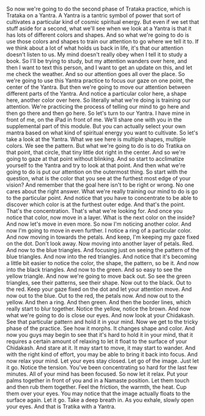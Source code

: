  So now we're going to do the second phase of Trataka practice, which is Trataka on a Yantra. A Yantra is a tantric symbol of power that sort of cultivates a particular kind of cosmic spiritual energy. But even if we set that stuff aside for a second, what we'll see when we look at a Yantra is that it has lots of different colors and shapes. And so what we're going to do is use those colors and shapes to train our attention to go where we tell it to. If we think about a lot of what holds us back in life, it's that our attention doesn't listen to us. My mind doesn't really obey when I tell it to study a book. So I'll be trying to study, but my attention wanders over here, and then I want to text this person, and I want to get an update on this, and let me check the weather. And so our attention goes all over the place. So we're going to use this Yantra practice to focus our gaze on one point, the center of the Yantra. But then we're going to move our attention between different parts of the Yantra. And notice a particular color here, a shape here, another color over here. So literally what we're doing is training our attention. We're practicing the process of telling our mind to go here and then go there and then go here. So let's turn to our Yantra. I have mine in front of me, on the iPad in front of me. We'll share one with you in the supplemental part of this module. But you can actually select your own mantra based on what kind of spiritual energy you want to cultivate. So let's take a look at the Yantra. What we see here is multiple shapes, multiple colors. We see the pattern. But what we're going to do is to do Tratika on that point, that circle, that tiny little dot right in the center. And so we're going to gaze at that point without blinking. And so start to acclimatize yourself to the Yantra and try to look at that point. And then what we're going to do is put our attention on the outermost thing. So start with the question, what is the color that you see at the furthest most edge of your vision? And remember that the goal here isn't to be right or wrong. No one cares about the right answer. What we're really training our mind to do is go to the particular point. And notice that you have to concentrate to be able to discover which color is at the furthest outer edge. And that's the point. That's the concentration. That's what we're looking for. And once you notice that color, now move in a layer. What is the next color on the inside? And now let's move in even more. So now I'm noticing another color. And now I'm going to move in even further. I notice a ring of a particular color. And now moving in towards the petals. And keep, I'm keeping my gaze fixed on the dot. Don't look away. Now moving into another layer of petals. Red. And now to the blue triangles. And focusing just on seeing the pattern of the blue triangles. And now into the red triangles. And notice that it's becoming a little bit easier to notice the color, the shape, the pattern, so be it. And now into the black triangles. And now to the green. And so easy to see the yellow triangle. And now we're going to move back out. So see the green triangles, see their patterns, see their shape. Now out to the black. Out to the red. Keep your gaze fixed on the dot and let your attention move. And now out to the blue. Out to the red, the petals now. And now out to the yellow. And then a ring. And then green. And then the border lines, which really start to blur together. Notice the yellow, notice the brown. And now what we're going to do is close our eyes. And now look at your Chidakash. See that particular pattern and hold it in your mind. Now we get to the tricky phase of the practice. See how it morphs. It changes shape and color. And now you guys may begin to see that it's hard to hold it in your mind, that it requires a certain amount of relaxing to let it float to the surface of your Chidakash. And stare at it. It may start to move, it may start to wander. And with the right kind of effort, you may be able to bring it back into focus. And now relax your mind. Let your eyes stay closed. Let go of the image. Just let it go. Notice the tension. You've been concentrating so hard for the last few minutes. All of your mind has been focused. So now let it relax. Put your palms together in front of you and in a Namaste position. Let them touch and then rub them together. Feel the friction, the warmth, the heat. Cup them over your eyes. You may notice that the image actually floats to the surface again. Let it go. Take a deep breath in. As you exhale, slowly open your eyes. And that is Tratika with a Yantra.